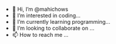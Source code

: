 - 👋 Hi, I’m @mahichows
- 👀 I’m interested in coding...
- 🌱 I’m currently learning programming...
- 💞️ I’m looking to collaborate on ...
- 📫 How to reach me ...

<!---
mahichows/mahichows is a ✨ special ✨ repository because its `README.md` (this file) appears on your GitHub profile.
You can click the Preview link to take a look at your changes.
--->
